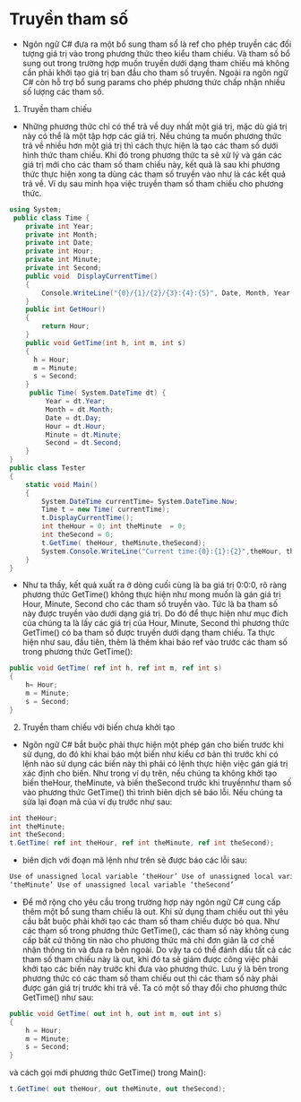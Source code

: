 # Truyền tham số

- Ngôn ngữ C# đưa ra một bổ sung tham số là ref cho phép truyền các đối tượng giá trị vào trong phương thức theo kiểu tham chiếu. Và tham số bổ sung out trong trường hợp muốn truyền dưới dạng tham chiếu mà không cần phải khởi tạo giá trị ban đầu cho tham số truyền. Ngoài ra ngôn ngữ C# còn hỗ trợ bổ sung params cho phép phương thức chấp nhận nhiều số lượng các tham số.

1. Truyền tham chiếu

- Những phương thức chỉ có thể trả về duy nhất một giá trị, mặc dù giá trị này có thể là một tập hợp các giá trị. Nếu chúng ta muốn phương thức trả về nhiều hơn một giá trị thì cách thực hiện là tạo các tham số dưới hình thức tham chiếu. Khi đó trong phương thức ta sẽ xử lý và gán các giá trị mới cho các tham số tham chiếu này, kết quả là sau khi phương thức thực hiện xong ta dùng các tham số truyền vào như là các kết quả trả về.
  Ví dụ sau minh họa việc truyền tham số tham chiếu cho phương thức.

```c#
using System;
 public class Time {
    private int Year;
    private int Month;
    private int Date;
    private int Hour;
    private int Minute;
    private int Second;
    public void  DisplayCurrentTime()
    {
        Console.WriteLine("{0}/{1}/{2}/{3}:{4}:{5}", Date, Month, Year, Hour, Minute, Second);
    }
    public int GetHour()
    {
        return Hour;
    }
    public void GetTime(int h, int m, int s)
    {
      h = Hour;
      m = Minute;
      s = Second;
    }
     public Time( System.DateTime dt) {
         Year = dt.Year;
         Month = dt.Month;
         Date = dt.Day;
         Hour = dt.Hour;
         Minute = dt.Minute;
         Second = dt.Second;
    }
}
public class Tester
{
    static void Main()
    {
        System.DateTime currentTime= System.DateTime.Now;
        Time t = new Time( currentTime);
        t.DisplayCurrentTime();
        int theHour = 0; int theMinute  = 0;
        int theSecond = 0;
        t.GetTime( theHour, theMinute,theSecond);
        System.Console.WriteLine("Current time:{0}:{1}:{2}",theHour, theMinute, theSecond);
    }
}
```

- Như ta thấy, kết quả xuất ra ở dòng cuối cùng là ba giá trị 0:0:0, rõ ràng phương thức GetTime() không thực hiện như mong muốn là gán giá trị Hour, Minute, Second cho các tham số truyền vào. Tức là ba tham số này được truyền vào dưới dạng giá trị. Do đó để thực hiện như mục đích của chúng ta là lấy các giá trị của Hour, Minute, Second thì phương thức GetTime() có ba tham số được truyền dưới dạng tham chiếu. Ta thực hiện như sau, đầu tiên, thêm là thêm khai báo ref vào trước các tham số trong phương thức
  GetTime():

```c#
public void GetTime( ref int h, ref int m, ref int s)
{
    h= Hour;
    m = Minute;
    s = Second;
}
```

2. Truyền tham chiếu với biến chưa khởi tạo

- Ngôn ngữ C# bắt buộc phải thực hiện một phép gán cho biến trước khi sử dụng, do đó khi khai báo một biến như kiểu cơ bản thì trước khi có lệnh nào sử dụng các biến này thì phải có lệnh thực hiện việc gán giá trị xác định cho biến. Như trong ví dụ trên, nếu chúng ta không khởi tạo biến theHour, theMinute, và biến theSecond trước khi truyềnnhư tham số vào phương thức GetTime() thì trình biên dịch sẽ báo lỗi. Nếu chúng ta sửa lại đoạn mã của ví dụ trước như sau:

```c#
int theHour;
int theMinute;
int theSecond;
t.GetTime( ref int theHour, ref int theMinute, ref int theSecond);

```

- biên dịch với đoạn mã lệnh như trên sẽ được báo các lỗi sau:

```html
Use of unassigned local variable ‘theHour’ Use of unassigned local variable
‘theMinute’ Use of unassigned local variable ‘theSecond’
```

- Để mở rộng cho yêu cầu trong trường hợp này ngôn ngữ C# cung cấp thêm một bổ sung tham chiếu là out. Khi sử dụng tham chiếu out thì yêu cầu bắt buộc phải khởi tạo các tham số tham chiếu được bỏ qua. Như các tham số trong phương thức GetTime(), các tham số này không cung cấp bất cứ thông tin nào cho phương thức mà chỉ đơn giản là cơ chế nhận thông tin và đưa ra bên ngoài. Do vậy ta có thể đánh dấu tất cả các tham số tham chiếu này là out, khi đó ta sẽ giảm được công việc phải khởi tạo các biến này trước khi đưa vào phương thức. Lưu ý là bên trong phương thức có các tham số tham chiếu out thì các tham số này phải được gán giá trị trước khi trả về. Ta có một số thay đổi cho phương thức GetTime() như sau:

```c#
public void GetTime( out int h, out int m, out int s)
{
    h = Hour;
    m = Minute;
    s = Second;
}
```

và cách gọi mới phương thức GetTime() trong Main():

```c#
t.GetTime( out theHour, out theMinute, out theSecond);
```
